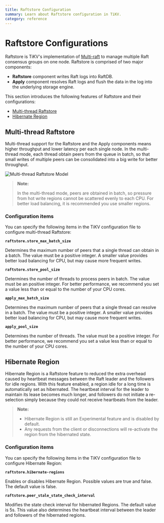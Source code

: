 ```yaml
---
title: Raftstore Configuration 
summary: Learn about Raftstore configuration in TiKV.
category: reference
---
```


# Raftstore Configurations

Raftstore is TiKV's implementation of [Multi-raft](https://tikv.org/deep-dive/scalability/multi-raft/) to manage multiple Raft consensus groups on one node. Raftstore is comprised of two major components:

- **Raftstore** component writes Raft logs into RaftDB.
- **Apply** component resolves Raft logs and flush the data in the log into the underlying storage engine.

This section introduces the following features of Raftstore and their configurations:

- [Multi-thread Raftstore](#multi-thread-raftstore)
- [Hibernate Region](#hibernate-region)

## Multi-thread Raftstore

 Multi-thread support for the Raftstore and the Apply components means higher throughput and lower latency per each single node. In the multi-thread mode, each thread obtain peers from the queue in batch, so that small writes of multiple peers can be consolidated into a big write for better throughput.

![Multi-thread Raftstore Model](../../images/multi-thread-raftstore.png)

> **Note:**
>
> In the multi-thread mode, peers are obtained in batch, so pressure from hot write regions cannot be scattered evenly to each CPU. For better load balancing, it is recommended you use smaller regions.

### Configuration items

You can specify the following items in the TiKV configuration file to configure multi-thread Raftstore:

**`raftstore.store_max_batch_size`**

Determines the maximum number of peers that a single thread can obtain in a batch. The value must be a positive integer. A smaller value provides better load balancing for CPU, but may cause more frequent writes.

**`raftstore.store_pool_size`**

Determines the number of threads to process peers in batch. The value must be an positive integer. For better performance, we recommend you set a value less than or equal to the number of your CPU cores.
 
**`apply_max_batch_size`**

Determines the maximum number of peers that a single thread can resolve in a batch. The value must be a positive integer. A smaller value provides better load balancing for CPU, but may cause more frequent writes.

**`apply_pool_size`**

Determines the number of threads. The value must be a positive integer. For better performance, we recommend you set a value less than or equal to the number of your CPU cores.

## Hibernate Region

Hibernate Region is a Raftstore feature to reduced the extra overhead caused by heartbeat messages between the Raft leader and the followers for idle regions. With this feature enabled, a region idle for a long time is automatically set as hibernated. The heartbeat interval for the leader to maintain its lease becomes much longer, and followers do not initiate a re-selection simply because they could not receive heartbeats from the leader.

> **Note:**
> 
>  - Hibernate Region is still an Experimental feature and is disabled by default.
> - Any requests from the client or disconnections will re-activate the region from the hibernated state.

### Configuration items

You can specify the following items in the TiKV configuration file to configure Hibernate Region:

**`raftstore.hibernate-regions`**

Enables or disables Hibernate Region. Possible values are true and false. The default value is false.

**`raftstore.peer_stale_state_check_interval`**

Modifies the state check interval for hibernated Regions. The default value is 5s. This value also determines the heartbeat interval between the leader and followers of the hibernated regions.


